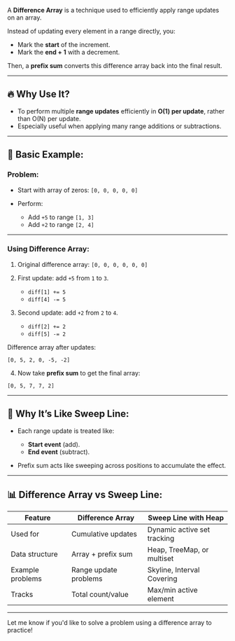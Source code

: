 A **Difference Array** is a technique used to efficiently apply range updates on an array.

Instead of updating every element in a range directly, you:

* Mark the **start** of the increment.
* Mark the **end + 1** with a decrement.

Then, a **prefix sum** converts this difference array back into the final result.

---

## 🔥 Why Use It?

* To perform multiple **range updates** efficiently in **O(1) per update**, rather than O(N) per update.
* Especially useful when applying many range additions or subtractions.

---

## 📘 Basic Example:

### Problem:

* Start with array of zeros: `[0, 0, 0, 0, 0]`
* Perform:

  * Add `+5` to range `[1, 3]`
  * Add `+2` to range `[2, 4]`

---

### Using Difference Array:

1. Original difference array: `[0, 0, 0, 0, 0, 0]`

2. First update: add `+5` from `1` to `3`.

   * `diff[1] += 5`
   * `diff[4] -= 5`

3. Second update: add `+2` from `2` to `4`.

   * `diff[2] += 2`
   * `diff[5] -= 2`

Difference array after updates:

```
[0, 5, 2, 0, -5, -2]
```

4. Now take **prefix sum** to get the final array:

```
[0, 5, 7, 7, 2]
```

---

## 🎯 Why It’s Like Sweep Line:

* Each range update is treated like:

  * **Start event** (add).
  * **End event** (subtract).
* Prefix sum acts like sweeping across positions to accumulate the effect.

---

## 📊 Difference Array vs Sweep Line:

| Feature          | Difference Array      | Sweep Line with Heap        |
| ---------------- | --------------------- | --------------------------- |
| Used for         | Cumulative updates    | Dynamic active set tracking |
| Data structure   | Array + prefix sum    | Heap, TreeMap, or multiset  |
| Example problems | Range update problems | Skyline, Interval Covering  |
| Tracks           | Total count/value     | Max/min active element      |

---

Let me know if you'd like to solve a problem using a difference array to practice!
